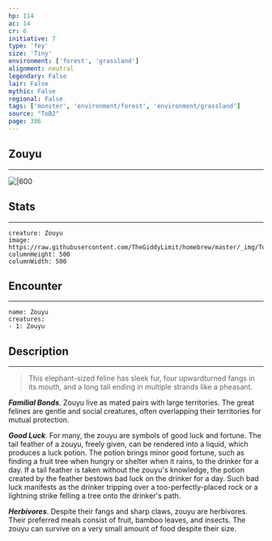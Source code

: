 ```yaml
---
hp: 114
ac: 14
cr: 6
initiative: 7
type: 'fey'    
size: 'Tiny'
environment: ['forest', 'grassland']
alignment: neutral
legendary: False
lair: False
mythic: False
regional: False
tags: ['monster', 'environment/forest', 'environment/grassland']
source: "ToB2"
page: 386
---
```


## Zouyu
---

![|600](https://raw.githubusercontent.com/TheGiddyLimit/homebrew/master/_img/ToB2/creature/Zouyu.webp)

## Stats
---

```statblock
creature: Zouyu
image: https://raw.githubusercontent.com/TheGiddyLimit/homebrew/master/_img/ToB2/creature/token/Zouyu%20%28Token%29.png
columnHeight: 500
columnWidth: 500
```

## Encounter
---

```encounter-table
name: Zouyu
creatures:
- 1: Zouyu
```

## Description
---
>This elephant-sized feline has sleek fur, four upwardturned fangs in its mouth, and a long tail ending in multiple strands like a pheasant.

**_Familial Bonds_**. Zouyu live as mated pairs with large territories. The great felines are gentle and social creatures, often overlapping their territories for mutual protection.

**_Good Luck_**. For many, the zouyu are symbols of good luck and fortune. The tail feather of a zouyu, freely given, can be rendered into a liquid, which produces a luck potion. The potion brings minor good fortune, such as finding a fruit tree when hungry or shelter when it rains, to the drinker for a day. If a tail feather is taken without the zouyu's knowledge, the potion created by the feather bestows bad luck on the drinker for a day. Such bad luck manifests as the drinker tripping over a too-perfectly-placed rock or a lightning strike felling a tree onto the drinker's path.

**_Herbivores_**. Despite their fangs and sharp claws, zouyu are herbivores. Their preferred meals consist of fruit, bamboo leaves, and insects. The zouyu can survive on a very small amount of food despite their size.






